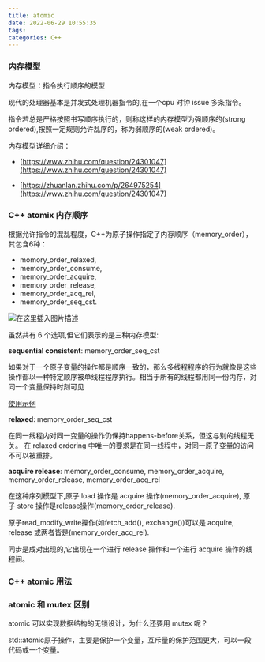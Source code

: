 ```yaml
---
title: atomic
date: 2022-06-29 10:55:35
tags: 
categories: C++
---
```


### 内存模型
内存模型：指令执行顺序的模型

现代的处理器基本是并发式处理机器指令的,在一个cpu 时钟 issue 多条指令。

指令若总是严格按照书写顺序执行的，则称这样的内存模型为强顺序的(strong ordered),按照一定规则允许乱序的，称为弱顺序的(weak ordered)。

内存模型详细介绍：

- [https://www.zhihu.com/question/24301047](https://www.zhihu.com/question/24301047)

- [https://zhuanlan.zhihu.com/p/264975254](https://www.zhihu.com/question/24301047)


### C++ atomix 内存顺序

根据允许指令的混乱程度，C++为原子操作指定了内存顺序（memory_order），其包含6种：
- momory_order_relaxed,
- memory_order_consume,
- memory_order_acquire,
- memory_order_release,
- memory_order_acq_rel,
- memory_order_seq_cst.

![在这里插入图片描述](https://img-blog.csdnimg.cn/56a139b6a7184bd5af35c4df4610a9aa.png)

虽然共有 6 个选项,但它们表示的是三种内存模型: 

**sequential consistent**: memory_order_seq_cst

如果对于一个原子变量的操作都是顺序一致的，那么多线程程序的行为就像是这些操作都以一种特定顺序被单线程程序执行。相当于所有的线程都用同一份内存，对同一个变量保持时刻可见

[使用示例](https://www.zhihu.com/question/24301047)

**relaxed**: memory_order_seq_cst

在同一线程内对同一变量的操作仍保持happens-before关系，但这与别的线程无关。 在 relaxed ordering 中唯一的要求是在同一线程中，对同一原子变量的访问不可以被重排。

**acquire release**: memory_order_consume, memory_order_acquire, 
memory_order_release, memory_order_acq_rel

在这种序列模型下,原子 load 操作是 acquire 操作(memory_order_acquire), 原子 store 操作是release操作(memory_order_release).

原子read_modify_write操作(如fetch_add(), exchange())可以是 acquire, release 或两者皆是(memory_order_acq_rel). 

同步是成对出现的,它出现在一个进行 release 操作和一个进行 acquire 操作的线程间。

### C++ atomic 用法



### atomic 和 mutex 区别
atomic 可以实现数据结构的无锁设计，为什么还要用 mutex 呢？

std::atomic原子操作，主要是保护一个变量，互斥量的保护范围更大，可以一段代码或一个变量。
